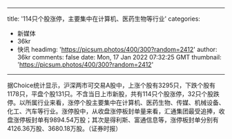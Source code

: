 
---
title: '114只个股涨停，主要集中在计算机、医药生物等行业'
categories: 
 - 新媒体
 - 36kr
 - 快讯
headimg: 'https://picsum.photos/400/300?random=2412'
author: 36kr
comments: false
date: Mon, 17 Jan 2022 07:32:25 GMT
thumbnail: 'https://picsum.photos/400/300?random=2412'
---

<div>   
据Choice统计显示，沪深两市可交易A股中，上涨个股有3295只，下跌个股有1178只，平盘个股131只。不含当日上市新股，共有114只个股涨停，32只个股跌停。以所属行业来看，涨停个股主要集中在计算机、医药生物、传媒、机械设备、化工、汽车等行业。涨停股中，从收盘涨停板封单量来看，汇通集团最受追捧，收盘涨停板封单有9894.54万股；其次是得利斯、富通信息等，涨停板封单分别有4126.36万股、3680.18万股。（证券时报）  
</div>
            